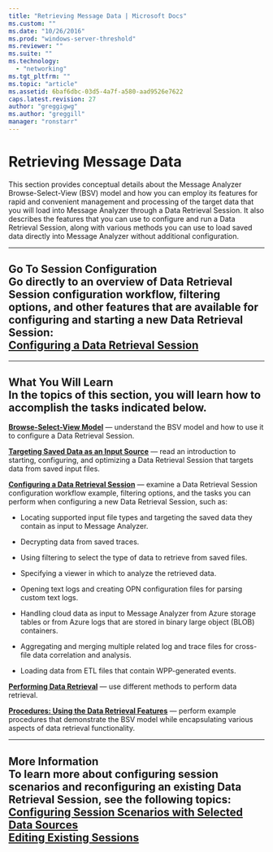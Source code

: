 ```yaml
---
title: "Retrieving Message Data | Microsoft Docs"
ms.custom: ""
ms.date: "10/26/2016"
ms.prod: "windows-server-threshold"
ms.reviewer: ""
ms.suite: ""
ms.technology: 
  - "networking"
ms.tgt_pltfrm: ""
ms.topic: "article"
ms.assetid: 6baf6dbc-03d5-4a7f-a580-aad9526e7622
caps.latest.revision: 27
author: "greggigwg"
ms.author: "greggill"
manager: "ronstarr"
---
```

# Retrieving Message Data
This section provides conceptual details about the Message Analyzer Browse-Select-View (BSV) model and how you can employ its features for rapid and convenient management and processing of the target data that you will load into Message Analyzer through a Data Retrieval Session. It also describes the features that you can use to configure and run a Data Retrieval Session, along with various methods you can use to load saved data directly into Message Analyzer without additional configuration.  
  
 ---  
  
 **Go To Session Configuration**   
Go directly to an overview of Data Retrieval Session configuration workflow, filtering options, and other features that are available for configuring and starting a new Data Retrieval Session:   
[Configuring a Data Retrieval Session](configuring-a-data-retrieval-session.md)  
---  
  
 ---  
  
 **What You Will Learn**   
In the topics of this section, you will learn how to accomplish the tasks indicated below.  
---  
  
 **[Browse-Select-View Model](browse-select-view-model.md)**  — understand the BSV model and how to use it to configure a Data Retrieval Session.  
  
 **[Targeting Saved Data as an Input Source](targeting-saved-data-as-an-input-source.md)**  — read an introduction to starting, configuring, and optimizing a Data Retrieval Session that targets data from saved input files.  
  
 **[Configuring a Data Retrieval Session](configuring-a-data-retrieval-session.md)** — examine a Data Retrieval Session configuration workflow example, filtering options, and the tasks you can perform when configuring a new Data Retrieval Session, such as:  
  
-   Locating supported input file types and targeting the saved data they contain as input to Message Analyzer.  
  
-   Decrypting data from saved traces.  
  
-   Using filtering to select the type of data to retrieve from saved files.  
  
-   Specifying a viewer in which to analyze the retrieved data.  
  
-   Opening text logs and creating OPN configuration files for parsing custom text logs.  
  
-   Handling cloud data as input to Message Analyzer from Azure storage tables or from Azure logs that are stored in binary large object (BLOB) containers.  
  
-   Aggregating and merging multiple related log and trace files for cross-file data correlation and analysis.  
  
-   Loading data from ETL files that contain WPP-generated events.  
  
 **[Performing Data Retrieval](performing-data-retrieval.md)**  — use different methods to perform data retrieval.  
  
 **[Procedures: Using the Data Retrieval Features](procedures-using-the-data-retrieval-features.md)**  — perform example procedures that demonstrate the BSV model while encapsulating various aspects of data retrieval functionality.  
  
---  
  
 **More Information**   
 **To learn more** about configuring session scenarios and reconfiguring an existing Data Retrieval Session, see the following topics:  
[Configuring Session Scenarios with Selected Data Sources](configuring-session-scenarios-with-selected-data-sources.md)  
[Editing Existing Sessions](editing-existing-sessions.md)  
---
